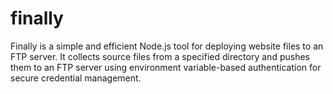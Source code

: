 # finally
Finally is a simple and efficient Node.js tool for deploying website files to an FTP server. It collects source files from a specified directory and pushes them to an FTP server using environment variable-based authentication for secure credential management.
